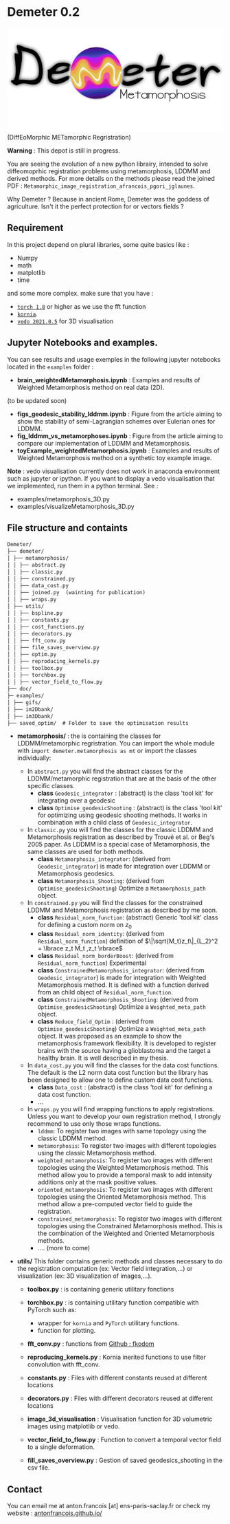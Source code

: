 # Demeter 0.2
![](demeter_logo.png)
(DiffEoMorphic METamorphic Regristration)

**Warning** : This depot is still in progress.

You are seeing the evolution of a new python librairy, intended to solve 
diffeomoprhic registration problems using metamorphosis, LDDMM and 
derived methods.
For more details on the methods please read the joined PDF :
`Metamorphic_image_registration_afrancois_pgori_jglaunes`.

Why Demeter ? Because in ancient Rome, Demeter was the goddess of agriculture.
Isn't it the perfect protection for or vectors fields ? 

## Requirement 

In this project depend on plural libraries, some quite basics like :
- Numpy 
- math 
- matplotlib 
- time

and some more complex. make sure that you have :
- [`torch 1.8`](https://pytorch.org/) or higher as we use the fft function 
- [`kornia`](https://pypi.org/project/kornia/).
- [`vedo 2021.0.5`](https://vedo.embl.es/) for 3D visualisation

## Jupyter Notebooks and examples.

You can see results and usage exemples in the following jupyter notebooks located in the `examples` folder :
- **brain_weightedMetamorphosis.ipynb** : Examples and results of Weighted Metamorphosis method on real data (2D).

(to be updated soon)
- **figs_geodesic_stability_lddmm.ipynb** : Figure from the article aiming to show the stability 
  of semi-Lagrangian schemes over Eulerian ones for LDDMM.
- **fig_lddmm_vs_metamorphoses.ipynb** : Figure from the article aiming to 
compare our implementation of LDDMM and Metamorphosis.
- **toyExample_weightedMetamorphosis.ipynb** : Examples and results of Weighted Metamorphosis method on a synthetic toy example image.

__Note__ : vedo visualisation currently does not work in anaconda environment such as jupyter or ipython.
If you want to display a vedo visualisation that we implemented, run them in a python terminal. 
See :
- examples/metamorphosis_3D.py
- examples/visualizeMetamorphosis_3D.py

## File structure and containts
```
Demeter/
├── demeter/
│ ├── metamorphosis/
│ │ ├── abstract.py
│ │ ├── classic.py
│ │ ├── constrained.py
│ │ ├── data_cost.py 
│ │ ├── joined.py  (wainting for publication)
│ │ ├── wraps.py
│ ├── utils/
│ │ ├── bspline.py
│ │ ├── constants.py
| │ ├── cost_functions.py
│ │ ├── decorators.py
│ │ ├── fft_conv.py
│ │ ├── file_saves_overview.py
│ │ ├── optim.py
│ │ ├── reproducing_kernels.py
│ │ ├── toolbox.py
│ │ ├── torchbox.py
│ │ ├── vector_field_to_flow.py
├── doc/
├─ examples/
│ ├── gifs/
│ ├── im2Dbank/
│ ├── im3Dbank/
├── saved_optim/  # Folder to save the optimisation results
```
- **metamorphosis/** : the is containing the classes for LDDMM/metamorphic
regristration.
You  can import the whole module with 
`import demeter.metamorphosis as mt`
or import the classes individually:
  - In `abstract.py` you will find the abstract classes for the LDDMM/metamorphic registration that are at the basis of the other specific classes.
    - **class** `Geodesic_integrator` : (abstract) is the class 'tool kit' for integrating over a geodesic
    - **class** `Optimise_geodesicShooting` : (abstract) is the class 'tool kit' for optimizing using geodesic shooting methods. It works in combination with a child class of `Geodesic_integrator`.
  - In `classic.py` you will find the classes for the classic LDDMM and Metamorphosis registration as described by Trouvé et al. or Beg's 2005 paper. As LDDMM is a special case of Metamorphosis, the same classes are used for both methods. 
    - **class** `Metamorphosis_integrator`: (derived from `Geodesic_integrator`) is made for integration over LDDMM or Metamorphosis geodesics.
    - **class** `Metamorphosis_Shooting`: (derived from `Optimise_geodesicShooting`) Optimize a `Metamorphosis_path` object.
  - In `constrained.py` you will find the classes for the constrained LDDMM and Metamorphosis registration as described by me soon.
    - **class** `Residual_norm_function`: (abstract) Generic 'tool kit' class for defining a custom norm on $z_0$
    - **class** `Residual_norm_identity`: (derived from `Residual_norm_function`) definition of $\|\sqrt{M_t}z_t\|_{L_2}^2 = \lbrace z_t M_t ,z_t \rbrace$
    - **class** `Residual_norm_borderBoost`: (derived from `Residual_norm_function`) Experimental
    - **class** `ConstrainedMetamorphosis_integrator`: (derived from `Geodesic_integrator`) is made for integration with Weighted Metamorphosis method. It is defined with a function derived from an child object of `Residual_norm_function`.
    - **class** `ConstrainedMetamorphosis_Shooting`: (derived from `Optimise_geodesicShooting`) Optimize a `Weighted_meta_path` object.
    - **class** `Reduce_field_Optim` : (derived from `Optimise_geodesicShooting`) Optimize a `Weighted_meta_path` object. It was proposed as an example to show the metamorphosis framework flexibility. It is developed to register brains with the source having a glioblastoma and the target a healthy brain. It is well described in my thesis. 
  - In `data_cost.py` you will find the classes for the data cost functions. The default is the L2 norm data cost function but the library has been designed to allow one to define custom data cost functions.
    - **class** `Data_cost` : (abstract) is the class 'tool kit' for defining a data cost function.
    - ...
  - In `wraps.py` you will find wrapping functions to apply registrations. Unless you want to develop your own registration method, I strongly recommend to use only those wraps functions.
    - `lddmm`: To register two images with same topology using the classic LDDMM method.
    - `metamorphosis`: To register two images with different topologies using the classic Metamorphosis method.
    - `weighted_metamorphosis`: To register two images with different topologies using the Weighted Metamorphosis method. This method allow you to provide a temporal mask to add intensity additions only at the mask positive values.
    - `oriented_metamorphosis`: To register two images with different topologies using the Oriented Metamorphosis method. This method allow a pre-computed vector field to guide the registration.
    - `constrained_metamorphosis`: To register two images with different topologies using the Constrained Metamorphosis method. This is the combination of the Weighted and Oriented Metamorphosis methods.
    - .... (more to come)
- **utils/** This folder contains generic methods and classes necessary to do the registration computation (ex: Vector field integration,...) or visualization (ex: 3D visualization of images,...).

  - **toolbox.py** : is containing generic utilitary fonctions
  - **torchbox.py** : is containing utilitary function compatible with PyTorch 
  such as: 
    - wrapper for `kornia` and `PyTorch` utilitary functions.
    - function for plotting. 
  - **fft_conv.py** : functions from [Github : fkodom](https://github.com/fkodom/fft-conv-pytorch)

  - **reproducing_kernels.py** : Kornia inerited functions to use filter convolution
  with fft_conv. 

  - **constants.py** : Files with different constants reused at different locations
  - **decorators.py** : Files with different decorators reused at different locations
  - **image_3d_visualisation** : Visualisation function for 3D volumetric images using matplotlib or vedo.
  - **vector_field_to_flow.py** : Function to convert a temporal vector field to a single deformation.
  - **fill_saves_overview.py** : Gestion of saved geodesics_shooting in the csv file.

## Contact

You can email me at anton.francois [at] ens-paris-saclay.fr or check my website : [antonfrancois.github.io/](antonfrancois.github.io/)